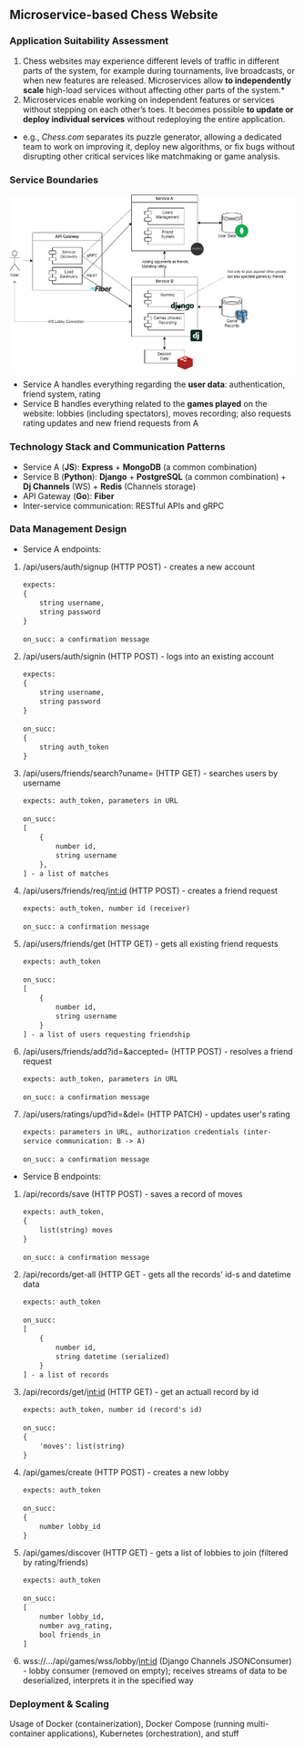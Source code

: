 ## Microservice-based Chess Website

### Application Suitability Assessment

1. Chess websites may experience different levels of traffic in different parts of the system, for example during tournaments, live broadcasts, or when new features are released. Microservices allow **to independently scale** high-load services without affecting other parts of the system.\*
2. Microservices enable working on independent features or services without stepping on each other’s toes. It becomes possible **to update or deploy individual services** without redeploying the entire application.

- e.g., _Chess.com_ separates its puzzle generator, allowing a dedicated team to work on improving it, deploy new algorithms, or fix bugs without disrupting other critical services like matchmaking or game analysis.

### Service Boundaries

![Architecture](./architecture.png)

- Service A handles everything regarding the **user data**: authentication, friend system, rating
- Service B handles everything related to the **games played** on the website: lobbies (including spectators), moves recording; also requests rating updates and new friend requests from A

### Technology Stack and Communication Patterns

- Service A (**JS**): **Express** + **MongoDB** (a common combination)
- Service B (**Python**): **Django** + **PostgreSQL** (a common combination) + **Dj Channels** (WS) + **Redis** (Channels storage)
- API Gateway (**Go**): **Fiber**
- Inter-service communication: RESTful APIs and gRPC

### Data Management Design

- Service A endpoints:

1.  /api/users/auth/signup (HTTP POST) - creates a new account

        expects:
        {
            string username,
            string password
        }

        on_succ: a confirmation message

2.  /api/users/auth/signin (HTTP POST) - logs into an existing account

        expects:
        {
            string username,
            string password
        }

        on_succ:
        {
            string auth_token
        }

3.  /api/users/friends/search?uname= (HTTP GET) - searches users by username

        expects: auth_token, parameters in URL

        on_succ:
        [
            {
                number id,
                string username
            },
        ] - a list of matches

4.  /api/users/friends/req/<int:id> (HTTP POST) - creates a friend request

        expects: auth_token, number id (receiver)

        on_succ: a confirmation message

5.  /api/users/friends/get (HTTP GET) - gets all existing friend requests

        expects: auth_token

        on_succ:
        [
            {
                number id,
                string username
            }
        ] - a list of users requesting friendship

6.  /api/users/friends/add?id=&accepted= (HTTP POST) - resolves a friend request

        expects: auth_token, parameters in URL

        on_succ: a confirmation message

7.  /api/users/ratings/upd?id=&del= (HTTP PATCH) - updates user's rating

        expects: parameters in URL, authorization credentials (inter-service communication: B -> A)

        on_succ: a confirmation message

- Service B endpoints:

1.  /api/records/save (HTTP POST) - saves a record of moves

        expects: auth_token,
        {
            list(string) moves
        }

        on_succ: a confirmation message

2.  /api/records/get-all (HTTP GET - gets all the records' id-s and datetime data

        expects: auth_token

        on_succ:
        [
            {
                number id,
                string datetime (serialized)
            }
        ] - a list of records

3.  /api/records/get/<int:id> (HTTP GET) - get an actuall record by id

        expects: auth_token, number id (record's id)

        on_succ:
        {
            'moves': list(string)
        }

4.  /api/games/create (HTTP POST) - creates a new lobby

        expects: auth_token

        on_succ:
        {
            number lobby_id
        }

5.  /api/games/discover (HTTP GET) - gets a list of lobbies to join (filtered by rating/friends)

        expects: auth_token

        on_succ:
        [
            number lobby_id,
            number avg_rating,
            bool friends_in
        ]

6.  wss://.../api/games/wss/lobby/<int:id> (Django Channels JSONConsumer) - lobby consumer (removed on empty); receives streams of data to be deserialized, interprets it in the specified way

### Deployment & Scaling

Usage of Docker (containerization), Docker Compose (running multi-container applications), Kubernetes (orchestration), and stuff
